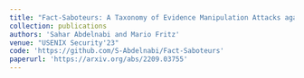```yaml
---
title: "Fact-Saboteurs: A Taxonomy of Evidence Manipulation Attacks against Fact-Verification Systems"
collection: publications
authors: 'Sahar Abdelnabi and Mario Fritz'
venue: "USENIX Security'23"
code: 'https://github.com/S-Abdelnabi/Fact-Saboteurs'
paperurl: 'https://arxiv.org/abs/2209.03755'
---
```

